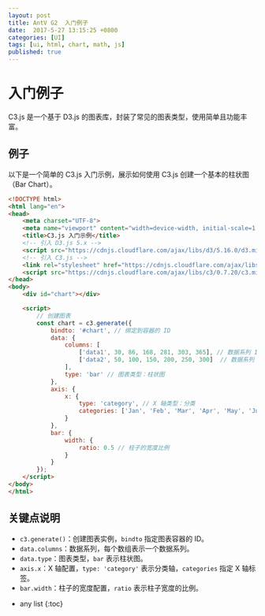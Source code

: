 ```yaml
---
layout: post
title: AntV G2  入门例子
date:  2017-5-27 13:15:25 +0800
categories: [UI]
tags: [ui, html, chart, math, js]
published: true
---
```


# 入门例子

C3.js 是一个基于 D3.js 的图表库，封装了常见的图表类型，使用简单且功能丰富。

## 例子

以下是一个简单的 C3.js 入门示例，展示如何使用 C3.js 创建一个基本的柱状图（Bar Chart）。


```html
<!DOCTYPE html>
<html lang="en">
<head>
    <meta charset="UTF-8">
    <meta name="viewport" content="width=device-width, initial-scale=1.0">
    <title>C3.js 入门示例</title>
    <!-- 引入 D3.js 5.x -->
    <script src="https://cdnjs.cloudflare.com/ajax/libs/d3/5.16.0/d3.min.js"></script>
    <!-- 引入 C3.js -->
    <link rel="stylesheet" href="https://cdnjs.cloudflare.com/ajax/libs/c3/0.7.20/c3.min.css">
    <script src="https://cdnjs.cloudflare.com/ajax/libs/c3/0.7.20/c3.min.js"></script>
</head>
<body>
    <div id="chart"></div>

    <script>
        // 创建图表
        const chart = c3.generate({
            bindto: '#chart', // 绑定到容器的 ID
            data: {
                columns: [
                    ['data1', 30, 86, 168, 281, 303, 365], // 数据系列 1
                    ['data2', 50, 100, 150, 200, 250, 300]  // 数据系列 2
                ],
                type: 'bar' // 图表类型：柱状图
            },
            axis: {
                x: {
                    type: 'category', // X 轴类型：分类
                    categories: ['Jan', 'Feb', 'Mar', 'Apr', 'May', 'Jun'] // X 轴标签
                }
            },
            bar: {
                width: {
                    ratio: 0.5 // 柱子的宽度比例
                }
            }
        });
    </script>
</body>
</html>
```

## 关键点说明

- `c3.generate()`：创建图表实例，`bindto` 指定图表容器的 ID。
- `data.columns`：数据系列，每个数组表示一个数据系列。
- `data.type`：图表类型，`bar` 表示柱状图。
- `axis.x`：X 轴配置，`type: 'category'` 表示分类轴，`categories` 指定 X 轴标签。
- `bar.width`：柱子的宽度配置，`ratio` 表示柱子宽度的比例。

* any list
{:toc}